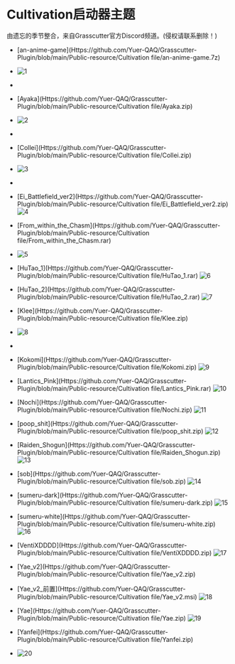 # Cultivation启动器主题

由遗忘的季节整合，来自Grasscutter官方Discord频道。(侵权请联系删除！)

* [an-anime-game](Https://github.com/Yuer-QAQ/Grasscutter-Plugin/blob/main/Public-resource/Cultivation file/an-anime-game.7z)
* ![1](Https://github.com/Yuer-QAQ/Grasscutter-Plugin/blob/main/Photo/Cultivation-theme/an-anime-game.png)
* 
* [Ayaka](Https://github.com/Yuer-QAQ/Grasscutter-Plugin/blob/main/Public-resource/Cultivation file/Ayaka.zip)
* ![2](Https://github.com/Yuer-QAQ/Grasscutter-Plugin/blob/main/Photo/Cultivation-theme/Ayaka.png)
* 
* [Collei](Https://github.com/Yuer-QAQ/Grasscutter-Plugin/blob/main/Public-resource/Cultivation file/Collei.zip)
* ![3](Https://github.com/Yuer-QAQ/Grasscutter-Plugin/blob/main/Photo/Cultivation-theme/Collei.png)
* 
* [Ei_Battlefield_ver2](Https://github.com/Yuer-QAQ/Grasscutter-Plugin/blob/main/Public-resource/Cultivation file/Ei_Battlefield_ver2.zip)
![4](Https://github.com/Yuer-QAQ/Grasscutter-Plugin/blob/main/Photo/Cultivation-theme/Ei_Battlefield_ver2.jpg)

* [From_within_the_Chasm](Https://github.com/Yuer-QAQ/Grasscutter-Plugin/blob/main/Public-resource/Cultivation file/From_within_the_Chasm.rar)
* ![5](Https://github.com/Yuer-QAQ/Grasscutter-Plugin/blob/main/Photo/Cultivation-theme/From_within_the_Chasm.png)

* [HuTao_1](Https://github.com/Yuer-QAQ/Grasscutter-Plugin/blob/main/Public-resource/Cultivation file/HuTao_1.rar)
![6](Https://github.com/Yuer-QAQ/Grasscutter-Plugin/blob/main/Photo/Cultivation-theme/HuTao_1.png)

* [HuTao_2](Https://github.com/Yuer-QAQ/Grasscutter-Plugin/blob/main/Public-resource/Cultivation file/HuTao_2.rar)
![7](Https://github.com/Yuer-QAQ/Grasscutter-Plugin/blob/main/Photo/Cultivation-theme/HuTao_2.png)

* [Klee](Https://github.com/Yuer-QAQ/Grasscutter-Plugin/blob/main/Public-resource/Cultivation file/Klee.zip)
* ![8](Https://github.com/Yuer-QAQ/Grasscutter-Plugin/blob/main/Photo/Cultivation-theme/Klee.png)
* 
* [Kokomi](Https://github.com/Yuer-QAQ/Grasscutter-Plugin/blob/main/Public-resource/Cultivation file/Kokomi.zip)
![9](Https://github.com/Yuer-QAQ/Grasscutter-Plugin/blob/main/Photo/Cultivation-theme/Kokomi.png)

* [Lantics_Pink](Https://github.com/Yuer-QAQ/Grasscutter-Plugin/blob/main/Public-resource/Cultivation file/Lantics_Pink.rar)
![10](Https://github.com/Yuer-QAQ/Grasscutter-Plugin/blob/main/Photo/Cultivation-theme/Lantics_Pink.png)

* [Nochi](Https://github.com/Yuer-QAQ/Grasscutter-Plugin/blob/main/Public-resource/Cultivation file/Nochi.zip)
![11](Https://github.com/Yuer-QAQ/Grasscutter-Plugin/blob/main/Photo/Cultivation-theme/Nochi.png)

* [poop_shit](Https://github.com/Yuer-QAQ/Grasscutter-Plugin/blob/main/Public-resource/Cultivation file/poop_shit.zip)
![12](Https://github.com/Yuer-QAQ/Grasscutter-Plugin/blob/main/Photo/Cultivation-theme/poop_shit.png)

* [Raiden_Shogun](Https://github.com/Yuer-QAQ/Grasscutter-Plugin/blob/main/Public-resource/Cultivation file/Raiden_Shogun.zip)
![13](Https://github.com/Yuer-QAQ/Grasscutter-Plugin/blob/main/Photo/Cultivation-theme/Raiden_Shogun.png)


* [sob](Https://github.com/Yuer-QAQ/Grasscutter-Plugin/blob/main/Public-resource/Cultivation file/sob.zip)
![14](Https://github.com/Yuer-QAQ/Grasscutter-Plugin/blob/main/Photo/Cultivation-theme/sob.png)

* [sumeru-dark](Https://github.com/Yuer-QAQ/Grasscutter-Plugin/blob/main/Public-resource/Cultivation file/sumeru-dark.zip)
![15](Https://github.com/Yuer-QAQ/Grasscutter-Plugin/blob/main/Photo/Cultivation-theme/sumeru-dark.png)

* [sumeru-white](Https://github.com/Yuer-QAQ/Grasscutter-Plugin/blob/main/Public-resource/Cultivation file/sumeru-white.zip)
![16](Https://github.com/Yuer-QAQ/Grasscutter-Plugin/blob/main/Photo/Cultivation-theme/sumeru-white.png)

* [VentiXDDDD](Https://github.com/Yuer-QAQ/Grasscutter-Plugin/blob/main/Public-resource/Cultivation file/VentiXDDDD.zip)
![17](Https://github.com/Yuer-QAQ/Grasscutter-Plugin/blob/main/Photo/Cultivation-theme/VentiXDDDD.png)

* [Yae_v2](Https://github.com/Yuer-QAQ/Grasscutter-Plugin/blob/main/Public-resource/Cultivation file/Yae_v2.zip)
* [Yae_v2_前置](Https://github.com/Yuer-QAQ/Grasscutter-Plugin/blob/main/Public-resource/Cultivation file/Yae_v2.msi)
![18](Https://github.com/Yuer-QAQ/Grasscutter-Plugin/blob/main/Photo/Cultivation-theme/Yae_v2.png)

* [Yae](Https://github.com/Yuer-QAQ/Grasscutter-Plugin/blob/main/Public-resource/Cultivation file/Yae.zip)
![19](Https://github.com/Yuer-QAQ/Grasscutter-Plugin/blob/main/Photo/Cultivation-theme/Yae.png)

* [Yanfei](Https://github.com/Yuer-QAQ/Grasscutter-Plugin/blob/main/Public-resource/Cultivation file/Yanfei.zip)
* ![20](Https://github.com/Yuer-QAQ/Grasscutter-Plugin/blob/main/Photo/Cultivation-theme/Yanfei.png)